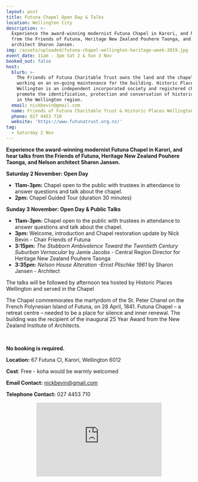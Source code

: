 ```yaml
---
layout: post
title: Futuna Chapel Open Day & Talks
location: Wellington City
description: >-
  Experience the award-winning modernist Futuna Chapel in Karori, and hear talks
  from the Friends of Futuna, Heritage New Zealand Pouhere Taonga, and Nelson
  architect Sharon Jansen. 
img: /assets/uploaded/futuna-chapel-wellington-heritage-week-2019.jpg
event_date: 11am - 3pm Sat 2 & Sun 3 Nov
booked_out: false
host:
  blurb: >-
    The Friends of Futuna Charitable Trust owns the land and the chapel and is
    working on an on-going maintenance for the building. Historic Places
    Wellington is an independent incorporated society and registered charity who
    promote the identification, protection and conservation of historic places
    in the Wellington region.
  email: nickbevin@gmail.com
  name: Friends of Futuna Charitable Trust & Historic Places Wellington
  phone: 027 4453 710
  website: 'https://www.futunatrust.org.nz/'
tag:
  - Saturday 2 Nov
---
```

**Experience the award-winning modernist Futuna Chapel in Karori, and hear talks from the Friends of Futuna, Heritage New Zealand Pouhere Taonga, and Nelson architect Sharon Jansen.** 

**Saturday 2 November: Open Day**

* **11am-3pm:** Chapel open to the public with trustees in attendance to answer questions and talk about the chapel. 
* **2pm:** Chapel Guided Tour (duration 30 minutes)

**Sunday 3 November: Open Day & Public Talks**

* **11am-3pm:** Chapel open to the public with trustees in attendance to answer questions and talk about the chapel.
* **3pm:** Welcome, introduction and Chapel restoration update by Nick Bevin  - Chair Friends of Futuna 
* **3:15pm:** _The Stubborn Ambivalence Toward the Twentieth Century Suburban Vernacular_ by Jamie Jacobs - Central Region Director for Heritage New Zealand Pouhere Taonga
* **3:35pm:** _Nelson House Alteration -Ernst Plischke 1961_ by Sharon Jansen - Architect 

The talks will be followed by afternoon tea hosted by Historic Places Wellington and served in the Chapel

The Chapel commemorates the martyrdom of the St. Peter Chanel on the French Polynesian Island of Futuna, on 28 April, 1841. Futuna Chapel – a retreat centre – needed to be a place for silence and inner renewal. The building was the recipient of the inaugural 25 Year Award from the New Zealand Institute of Architects. 

<br>

**No booking is required.**

**Location:** 67 Futuna Cl, Karori, Wellington 6012

**Cost**: Free - koha would be warmly welcomed

**Email Contact:** nickbevin@gmail.com

**Telephone Contact:** 027 4453 710

<center><iframe src="https://www.facebook.com/plugins/page.php?href=https%3A%2F%2Fwww.facebook.com%2FFutunaChapel%2F&tabs=header&width=340&height=200&small_header=false&adapt_container_width=true&hide_cover=false&show_facepile=false&appId" width="340" height="200" style="border:none;overflow:hidden" scrolling="no" frameborder="0" allowTransparency="true" allow="encrypted-media"></iframe></center>
